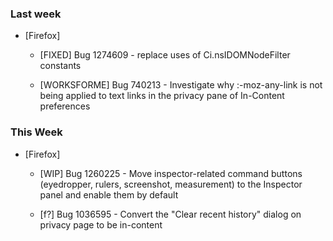 ### Last week

  * [Firefox]
    - [FIXED] Bug 1274609 - replace uses of Ci.nsIDOMNodeFilter constants

    - [WORKSFORME] Bug 740213 - Investigate why :-moz-any-link is not being applied to text links in the privacy pane of In-Content preferences

### This Week

* [Firefox]
  - [WIP] Bug 1260225 - Move inspector-related command buttons (eyedropper, rulers, screenshot, measurement) to the Inspector panel and enable them by default

  - [f?] Bug 1036595 - Convert the "Clear recent history" dialog on privacy page to be in-content
